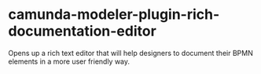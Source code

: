 # camunda-modeler-plugin-rich-documentation-editor
Opens up a rich text editor that will help designers to document their BPMN elements in a more user friendly way.

